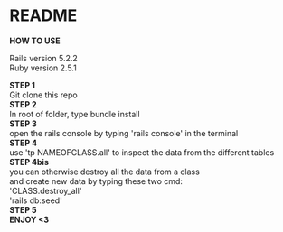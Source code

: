 # README

**HOW TO USE**<br />

Rails version 5.2.2<br />
Ruby version 2.5.1<br />

**STEP 1**<br />
Git clone this repo<br />
**STEP 2**<br />
In root of folder, type bundle install<br />
**STEP 3**<br />
open the rails console by typing 'rails console' in the terminal<br />
**STEP 4**<br />
use 'tp NAMEOFCLASS.all' to inspect the data from the different tables<br />
**STEP 4bis**<br />
you can otherwise destroy all the data from a class<br />
and create new data by typing these two cmd:<br />
'CLASS.destroy_all'<br />
'rails db:seed'<br />
**STEP 5**<br />
**ENJOY <3**<br />









